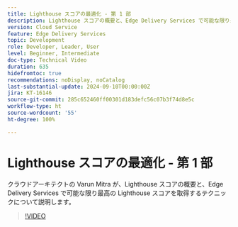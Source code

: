 ```yaml
---
title: Lighthouse スコアの最適化 - 第 1 部
description: Lighthouse スコアの概要と、Edge Delivery Services で可能な限り最高の Lighthouse スコアを取得するテクニックについて説明します。
version: Cloud Service
feature: Edge Delivery Services
topic: Development
role: Developer, Leader, User
level: Beginner, Intermediate
doc-type: Technical Video
duration: 635
hidefromtoc: true
recommendations: noDisplay, noCatalog
last-substantial-update: 2024-09-10T00:00:00Z
jira: KT-16146
source-git-commit: 285c652460ff00301d183defc56c07b3f74d8e5c
workflow-type: ht
source-wordcount: '55'
ht-degree: 100%

---
```



# Lighthouse スコアの最適化 - 第 1 部

クラウドアーキテクトの Varun Mitra が、Lighthouse スコアの概要と、Edge Delivery Services で可能な限り最高の Lighthouse スコアを取得するテクニックについて説明します。

>[!VIDEO](https://video.tv.adobe.com/v/3433378/?learn=on)

